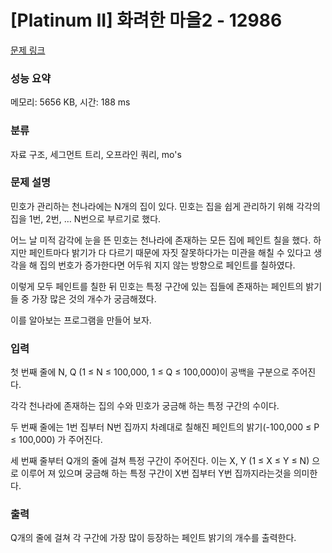 # [Platinum II] 화려한 마을2 - 12986 

[문제 링크](https://www.acmicpc.net/problem/12986) 

### 성능 요약

메모리: 5656 KB, 시간: 188 ms

### 분류

자료 구조, 세그먼트 트리, 오프라인 쿼리, mo's

### 문제 설명

<p>민호가 관리하는 천나라에는 N개의 집이 있다. 민호는 집을 쉽게 관리하기 위해 각각의 집을 1번, 2번, … N번으로 부르기로 했다.</p>

<p>어느 날 미적 감각에 눈을 뜬 민호는 천나라에 존재하는 모든 집에 페인트 칠을 했다. 하지만 페인트마다 밝기가 다 다르기 때문에 자짓 잘못하다가는 미관을 해칠 수 있다고 생각을 해 집의 번호가 증가한다면 어두워 지지 않는 방향으로 페인트를 칠하였다.</p>

<p>이렇게 모두 페인트를 칠한 뒤 민호는 특정 구간에 있는 집들에 존재하는 페인트의 밝기들 중 가장 많은 것의 개수가 궁금해졌다.</p>

<p>이를 알아보는 프로그램을 만들어 보자.</p>

### 입력 

 <p>첫 번째 줄에 N, Q (1 ≤ N ≤ 100,000, 1 ≤ Q ≤ 100,000)이 공백을 구분으로 주어진다.</p>

<p>각각 천나라에 존재하는 집의 수와 민호가 궁금해 하는 특정 구간의 수이다.</p>

<p>두 번째 줄에는 1번 집부터 N번 집까지 차례대로 칠해진 페인트의 밝기(-100,000 ≤ P ≤ 100,000) 가 주어진다.</p>

<p>세 번째 줄부터 Q개의 줄에 걸쳐 특정 구간이 주어진다. 이는 X, Y (1 ≤ X ≤ Y ≤ N) 으로 이루어 져 있으며 궁금해 하는 특정 구간이 X번 집부터 Y번 집까지라는것을 의미한다.</p>

### 출력 

 <p>Q개의 줄에 걸쳐 각 구간에 가장 많이 등장하는 페인트 밝기의 개수를 출력한다.</p>

